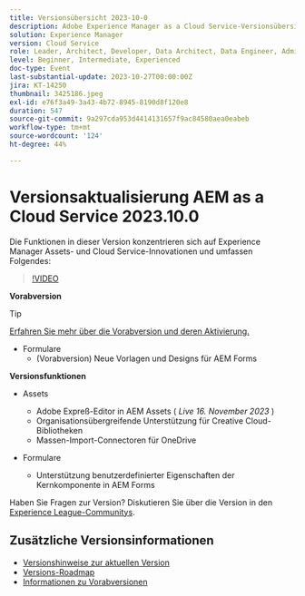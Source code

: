 ```yaml
---
title: Versionsübersicht 2023-10-0
description: Adobe Experience Manager as a Cloud Service-Versionsübersicht - Video 2023.10.0
solution: Experience Manager
version: Cloud Service
role: Leader, Architect, Developer, Data Architect, Data Engineer, Admin, User
level: Beginner, Intermediate, Experienced
doc-type: Event
last-substantial-update: 2023-10-27T00:00:00Z
jira: KT-14250
thumbnail: 3425186.jpeg
exl-id: e76f3a49-3a43-4b72-8945-8190d8f120e8
duration: 547
source-git-commit: 9a297cda953d4414131657f9ac84580aea0eabeb
workflow-type: tm+mt
source-wordcount: '124'
ht-degree: 44%

---
```


# Versionsaktualisierung AEM as a Cloud Service 2023.10.0

Die Funktionen in dieser Version konzentrieren sich auf Experience Manager Assets- und Cloud Service-Innovationen und umfassen Folgendes:

>[!VIDEO](https://video.tv.adobe.com/v/3425186/?learn=on)

**Vorabversion**

>[!TIP]
>
>[Erfahren Sie mehr über die Vorabversion und deren Aktivierung.](https://experienceleague.adobe.com/docs/experience-manager-cloud-service/content/release-notes/prerelease.html?lang=de)

* Formulare
   * (Vorabversion) Neue Vorlagen und Designs für AEM Forms

**Versionsfunktionen**

* Assets
   * Adobe Expreß-Editor in AEM Assets ( *Live 16. November 2023* )
   * Organisationsübergreifende Unterstützung für Creative Cloud-Bibliotheken
   * Massen-Import-Connectoren für OneDrive

* Formulare
   * Unterstützung benutzerdefinierter Eigenschaften der Kernkomponente in AEM Forms

Haben Sie Fragen zur Version?  Diskutieren Sie über die Version in den [Experience League-Communitys](https://adobe.ly/474hr8v).

## Zusätzliche Versionsinformationen

* [Versionshinweise zur aktuellen Version](https://experienceleague.adobe.com/docs/experience-manager-cloud-service/content/release-notes/home.html?lang=de)
* [Versions-Roadmap](https://experienceleague.adobe.com/docs/experience-manager-release-information/aem-release-updates/update-releases-roadmap.html?lang=de)
* [Informationen zu Vorabversionen](https://experienceleague.adobe.com/docs/experience-manager-cloud-service/content/release-notes/prerelease.html?lang=de)

